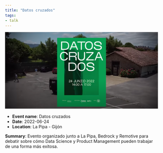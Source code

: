 ```yaml
---
title: "Datos cruzados"
tags:
- talk
---
```


![Datos-Cruzados](appearances/2022/Cruzando-datos-2022/Datos-Cruzados.png)

- **Event name**: Datos cruzados
- **Date**: 2022-06-24
- **Location**: La Pipa - Gijón

**Summary**: Evento organizado junto a La Pipa, Bedrock y Remotive para debatir sobre cómo Data Science y Product Management pueden trabajar de una forma más exitosa.